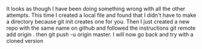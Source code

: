 It looks as though I have been doing something wrong with all the other attempts. This time I created a local file and found that I didn't have to make a directory because git init <filename> creates one for you. Then I just created a new repo with the same name on github and followed the instructions git remote add origin <url>. then git push -u origin master. I will now go back and try with a cloned version
